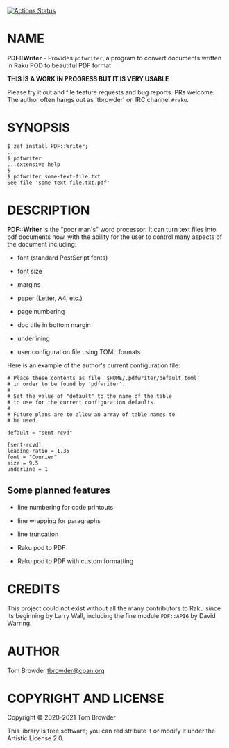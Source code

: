 [![Actions Status](https://github.com/tbrowder/PDF-Writer/workflows/test/badge.svg)](https://github.com/tbrowder/PDF-Writer/actions)

NAME
====



**PDF::Writer** - Provides `pdfwriter`, a program to convert documents written in Raku POD to beautiful PDF format

**THIS IS A WORK IN PROGRESS BUT IT IS VERY USABLE**

Please try it out and file feature requests and bug reports. PRs welcome. The author often hangs out as 'tbrowder' on IRC channel `#raku`.

SYNOPSIS
========



    $ zef install PDF::Writer;
    ...
    $ pdfwriter
    ...extensive help
    $
    $ pdfwriter some-text-file.txt
    See file 'some-text-file.txt.pdf'

DESCRIPTION
===========



**PDF::Writer** is the "poor man's" word processor. It can turn text files into pdf documents now, with the ability for the user to control many aspects of the document including:

  * font (standard PostScript fonts)

  * font size

  * margins

  * paper (Letter, A4, etc.)

  * page numbering

  * doc title in bottom margin

  * underlining

  * user configuration file using TOML formats

Here is an example of the author's current configuration file:

    # Place these contents as file '$HOME/.pdfwriter/default.toml'
    # in order to be found by 'pdfwriter'.
    #
    # Set the value of "default" to the name of the table
    # to use for the current configuration defaults.
    #
    # Future plans are to allow an array of table names to
    # be used.

    default = "sent-rcvd"

    [sent-rcvd]
    leading-ratio = 1.35
    font = "Courier"
    size = 9.5
    underline = 1

Some planned features
---------------------

  * line numbering for code printouts

  * line wrapping for paragraphs

  * line truncation

  * Raku pod to PDF

  * Raku pod to PDF with custom formatting

CREDITS
=======



This project could not exist without all the many contributors to Raku since its beginning by Larry Wall, including the fine module `PDF::API6` by David Warring.

AUTHOR
======



Tom Browder <tbrowder@cpan.org>

COPYRIGHT AND LICENSE
=====================

Copyright © 2020-2021 Tom Browder

This library is free software; you can redistribute it or modify it under the Artistic License 2.0.

